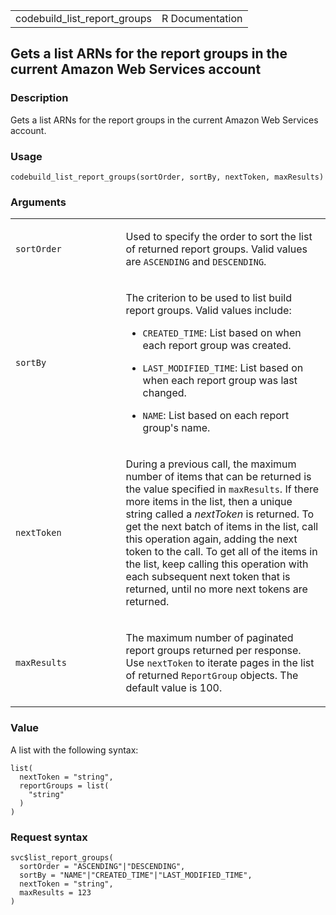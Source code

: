 <table style="width: 100%;">
<tbody>
<tr class="odd">
<td>codebuild_list_report_groups</td>
<td style="text-align: right;">R Documentation</td>
</tr>
</tbody>
</table>

## Gets a list ARNs for the report groups in the current Amazon Web Services account

### Description

Gets a list ARNs for the report groups in the current Amazon Web
Services account.

### Usage

    codebuild_list_report_groups(sortOrder, sortBy, nextToken, maxResults)

### Arguments

<table>
<colgroup>
<col style="width: 35%" />
<col style="width: 65%" />
</colgroup>
<tbody>
<tr class="odd">
<td><code
id="codebuild_list_report_groups_:_sortOrder">sortOrder</code></td>
<td><p>Used to specify the order to sort the list of returned report
groups. Valid values are <code>ASCENDING</code> and
<code>DESCENDING</code>.</p></td>
</tr>
<tr class="even">
<td><code id="codebuild_list_report_groups_:_sortBy">sortBy</code></td>
<td><p>The criterion to be used to list build report groups. Valid
values include:</p>
<ul>
<li><p><code>CREATED_TIME</code>: List based on when each report group
was created.</p></li>
<li><p><code>LAST_MODIFIED_TIME</code>: List based on when each report
group was last changed.</p></li>
<li><p><code>NAME</code>: List based on each report group's
name.</p></li>
</ul></td>
</tr>
<tr class="odd">
<td><code
id="codebuild_list_report_groups_:_nextToken">nextToken</code></td>
<td><p>During a previous call, the maximum number of items that can be
returned is the value specified in <code>maxResults</code>. If there
more items in the list, then a unique string called a <em>nextToken</em>
is returned. To get the next batch of items in the list, call this
operation again, adding the next token to the call. To get all of the
items in the list, keep calling this operation with each subsequent next
token that is returned, until no more next tokens are returned.</p></td>
</tr>
<tr class="even">
<td><code
id="codebuild_list_report_groups_:_maxResults">maxResults</code></td>
<td><p>The maximum number of paginated report groups returned per
response. Use <code>nextToken</code> to iterate pages in the list of
returned <code>ReportGroup</code> objects. The default value is
100.</p></td>
</tr>
</tbody>
</table>

### Value

A list with the following syntax:

    list(
      nextToken = "string",
      reportGroups = list(
        "string"
      )
    )

### Request syntax

    svc$list_report_groups(
      sortOrder = "ASCENDING"|"DESCENDING",
      sortBy = "NAME"|"CREATED_TIME"|"LAST_MODIFIED_TIME",
      nextToken = "string",
      maxResults = 123
    )
